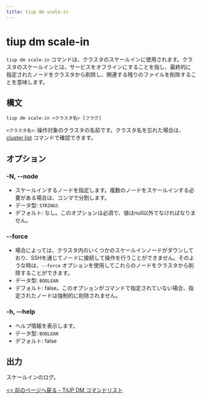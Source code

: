 ```yaml
---
title: tiup dm scale-in
---
```


# tiup dm scale-in

`tiup dm scale-in` コマンドは、クラスタのスケールインに使用されます。クラスタのスケールインとは、サービスをオフラインにすることを指し、最終的に指定されたノードをクラスタから削除し、関連する残りのファイルを削除することを意味します。

## 構文

```shell
tiup dm scale-in <クラスタ名> [フラグ]
```

`<クラスタ名>`: 操作対象のクラスタの名前です。クラスタ名を忘れた場合は、[cluster list](/tiup/tiup-component-dm-list.md) コマンドで確認できます。

## オプション

### -N, --node

- スケールインするノードを指定します。複数のノードをスケールインする必要がある場合は、コンマで分割します。
- データ型: `STRINGS`
- デフォルト: なし。このオプションは必須で、値はnull以外でなければなりません。

### --force

- 場合によっては、クラスタ内のいくつかのスケールインノードがダウンしており、SSHを通じてノードに接続して操作を行うことができません。そのような時は、`--force` オプションを使用してこれらのノードをクラスタから削除することができます。
- データ型: `BOOLEAN`
- デフォルト: false。このオプションがコマンドで指定されていない場合、指定されたノードは強制的に削除されません。

### -h, --help

- ヘルプ情報を表示します。
- データ型: `BOOLEAN`
- デフォルト: false

## 出力

スケールインのログ。

[<< 前のページへ戻る - TiUP DM コマンドリスト](/tiup/tiup-component-dm.md#command-list)